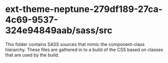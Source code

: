 # ext-theme-neptune-279df189-27ca-4c69-9537-324e94849aab/sass/src

This folder contains SASS sources that mimic the component-class hierarchy. These files
are gathered in to a build of the CSS based on classes that are used by the build.
